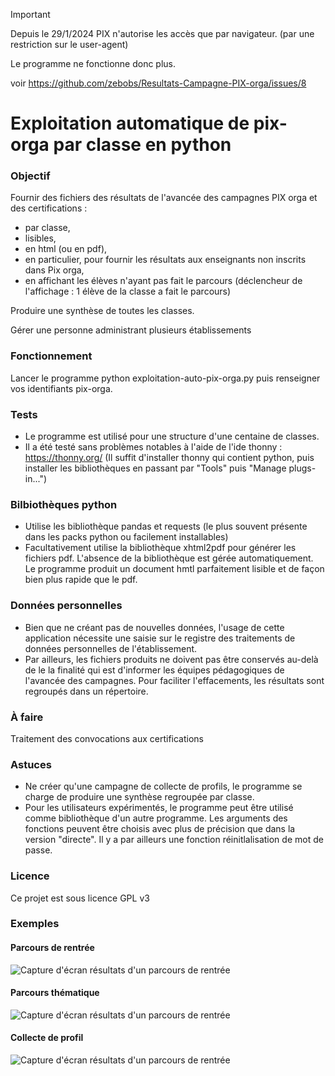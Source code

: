 > [!IMPORTANT]
> Depuis le 29/1/2024 PIX n'autorise les accès que par navigateur. (par une restriction sur le user-agent)
> 
> Le programme ne fonctionne donc plus.
> 
> voir https://github.com/zebobs/Resultats-Campagne-PIX-orga/issues/8

# Exploitation automatique de pix-orga par classe en python

### Objectif 
Fournir des fichiers des résultats de l'avancée des campagnes PIX orga et des certifications :
- par classe,
- lisibles,
- en html (ou en pdf),
- en particulier, pour fournir les résultats aux enseignants non inscrits dans Pix orga,
- en affichant les élèves n'ayant pas fait le parcours (déclencheur de l'affichage : 1 élève de la classe a fait le parcours)

Produire une synthèse de toutes les classes.

Gérer une personne administrant plusieurs établissements

### Fonctionnement
Lancer le programme python exploitation-auto-pix-orga.py puis renseigner vos identifiants pix-orga.

### Tests
- Le programme est utilisé pour une structure d'une centaine de classes.
- Il a été testé sans problèmes notables à l'aide de l'ide thonny : https://thonny.org/ (Il suffit d'installer thonny qui contient python, puis installer les bibliothèques en passant par "Tools" puis "Manage plugs-in...")

### Bilbiothèques python
- Utilise les bibliothèque pandas et requests (le plus souvent présente dans les packs python ou facilement installables)
- Facultativement utilise la bibliothèque xhtml2pdf pour générer les fichiers pdf. L'absence de la bibliothèque est gérée automatiquement. Le programme produit un document hmtl parfaitement lisible et de façon bien plus rapide que le pdf.

### Données personnelles
- Bien que ne créant pas de nouvelles données, l'usage de cette application nécessite une saisie sur le registre des traitements de données personnelles de l'établissement.
- Par ailleurs, les fichiers produits ne doivent pas être conservés au-delà de le la finalité qui est d'informer les équipes pédagogiques de l'avancée des campagnes.
Pour faciliter l'effacements, les résultats sont regroupés dans un répertoire.

### À faire
Traitement des convocations aux certifications

### Astuces
- Ne créer qu'une campagne de collecte de profils, le programme se charge de produire une synthèse regroupée par classe. 
- Pour les utilisateurs expérimentés, le programme peut être utilisé comme bibliothèque d'un autre programme. Les arguments des fonctions peuvent être choisis avec plus de précision que dans la version "directe". Il y a par ailleurs une fonction réinitlalisation de mot de passe.

### Licence
Ce projet est sous licence GPL v3

### Exemples
#### Parcours de rentrée

![Capture d'écran résultats d'un parcours de rentrée](Capture-%C3%A9cran-r%C3%A9sultats-parcours-rentr%C3%A9e.jpg) 

#### Parcours thématique

![Capture d'écran résultats d'un parcours de rentrée](Capture-%C3%A9cran-r%C3%A9sultats-parcours-th%C3%A9matique.jpg) 

#### Collecte de profil

![Capture d'écran résultats d'un parcours de rentrée](Capture-%C3%A9cran-collecte-profils.jpg) 
